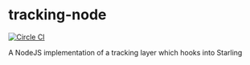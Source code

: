 tracking-node
==================

[![Circle CI](https://circleci.com/gh/tuisco/tracking-node/tree/master.png?style=badge)](https://circleci.com/gh/tuisco/tracking-node/tree/master)

A NodeJS implementation of a tracking layer which hooks into Starling
